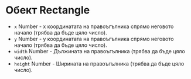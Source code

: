 # Обект Rectangle

* `x` Number - x координатата на правоъгълника спрямо неговото начало (трябва да бъде цяло число).
* `y` Number - y координатата на правоъгълника спрямо неговото начало (трябва да бъде цяло число).
* `width` Number - Дължината на правоъгълника (трябва да бъде цяло число).
* `height` Number - Ширината на правоъгълника (трябва да бъде цяло число).
